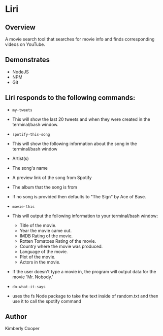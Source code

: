 # Liri

## Overview
A movie search tool that searches for movie info and finds corresponding videos on YouTube.

## Demonstrates
* NodeJS
* NPM
* Git

## Liri responds to the following commands:
* `my-tweets`
 * This will show the last 20 tweets and when they were created in the terminal/bash window.


* `spotify-this-song`
 * This will show the following information about the song in the terminal/bash window

  * Artist(s)
  * The song's name
  * A preview link of the song from Spotify
  * The album that the song is from

 * If no song is provided then defaults to "The Sign" by Ace of Base.


* `movie-this`
* This will output the following information to your terminal/bash window:

  * Title of the movie.
  * Year the movie came out.
  * IMDB Rating of the movie.
  * Rotten Tomatoes Rating of the movie.
  * Country where the movie was produced.
  * Language of the movie.
  * Plot of the movie.
  * Actors in the movie.

* If the user doesn't type a movie in, the program will output data for the movie 'Mr. Nobody.'


* `do-what-it-says`
 * uses the fs Node package to take the text inside of random.txt and then use it to call the spotify command


## Author
Kimberly Cooper

